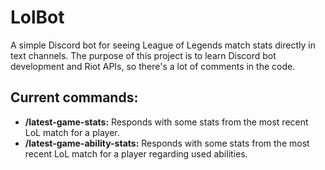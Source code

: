 # LolBot

A simple Discord bot for seeing League of Legends match stats directly in text channels. The purpose of this project is to learn Discord bot development and Riot APIs, so there's a lot of comments in the code.

## Current commands:
- **/latest-game-stats:** Responds with some stats from the most recent LoL match for a player.
- **/latest-game-ability-stats:** Responds with some stats from the most recent LoL match for a player regarding used abilities.
